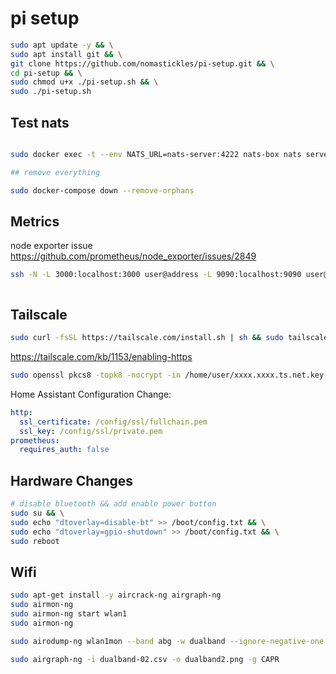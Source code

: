 # pi setup

```bash
sudo apt update -y && \
sudo apt install git && \
git clone https://github.com/nomastickles/pi-setup.git && \
cd pi-setup && \
sudo chmod u+x ./pi-setup.sh && \
sudo ./pi-setup.sh
```

## Test nats

```bash

sudo docker exec -t --env NATS_URL=nats-server:4222 nats-box nats server check

## remove everything

sudo docker-compose down --remove-orphans

```

## Metrics

node exporter issue https://github.com/prometheus/node_exporter/issues/2849

```bash
ssh -N -L 3000:localhost:3000 user@address -L 9090:localhost:9090 user@address



```

## Tailscale



```bash
sudo curl -fsSL https://tailscale.com/install.sh | sh && sudo tailscale up --ssh

```

<https://tailscale.com/kb/1153/enabling-https>

```sh
sudo openssl pkcs8 -topk8 -nocrypt -in /home/user/xxxx.xxxx.ts.net.key -out /home/user/private.pem

```

Home Assistant Configuration Change:

```yaml
http:
  ssl_certificate: /config/ssl/fullchain.pem
  ssl_key: /config/ssl/private.pem
prometheus:
  requires_auth: false
```




## Hardware Changes

```bash
# disable bluetooth && add enable power button
sudo su && \
sudo echo "dtoverlay=disable-bt" >> /boot/config.txt && \
sudo echo "dtoverlay=gpio-shutdown" >> /boot/config.txt && \
sudo reboot
```


## Wifi

```bash
sudo apt-get install -y aircrack-ng airgraph-ng
sudo airmon-ng
sudo airmon-ng start wlan1
sudo airmon-ng

sudo airodump-ng wlan1mon --band abg -w dualband --ignore-negative-one --output-format csv --ignore-negative-one --manufacturer

sudo airgraph-ng -i dualband-02.csv -o dualband2.png -g CAPR

```
